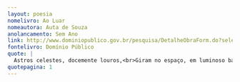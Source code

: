 ```yaml
---
layout: poesia
nomelivro: Ao Luar
nomeautora: Auta de Souza
anolancamento: Sem Ano
link: http://www.dominiopublico.gov.br/pesquisa/DetalheObraForm.do?select_action=&co_obra=81686
fontelivro: Domínio Público
quote: |
  Astros celestes, docemente louros,<br>Giram no espaço, em luminoso bando;<br>Ouve-se ao longe um violão plangente<br>E, mais além, n’um soluçar dolente,<br>Canções serenas, ao luar voando.
quotepagina: 1
---
```

